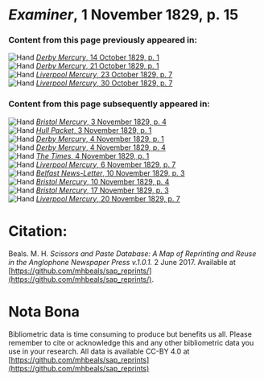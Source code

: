 # *Examiner*, 1 November 1829, p. 15  
  
### Content from this page previously appeared in:  
![Hand](http://scissorsandpaste.net/wp-content/uploads/2017/06/smallhandpointer.png) [*Derby Mercury*, 14 October 1829, p. 1](https://mhbeals.github.io/sap_html/Derby-Mercury/Derby-Mercury-14-October-1829-p-1)  
![Hand](http://scissorsandpaste.net/wp-content/uploads/2017/06/smallhandpointer.png) [*Derby Mercury*, 21 October 1829, p. 1](https://mhbeals.github.io/sap_html/Derby-Mercury/Derby-Mercury-21-October-1829-p-1)  
![Hand](http://scissorsandpaste.net/wp-content/uploads/2017/06/smallhandpointer.png) [*Liverpool Mercury*, 23 October 1829, p. 7](https://mhbeals.github.io/sap_html/Liverpool-Mercury/Liverpool-Mercury-23-October-1829-p-7)  
![Hand](http://scissorsandpaste.net/wp-content/uploads/2017/06/smallhandpointer.png) [*Liverpool Mercury*, 30 October 1829, p. 7](https://mhbeals.github.io/sap_html/Liverpool-Mercury/Liverpool-Mercury-30-October-1829-p-7)  
  
### Content from this page subsequently appeared in:  
![Hand](http://scissorsandpaste.net/wp-content/uploads/2017/06/smallhandpointer.png) [*Bristol Mercury*, 3 November 1829, p. 4](https://mhbeals.github.io/sap_html/Bristol-Mercury/Bristol-Mercury-3-November-1829-p-4)  
![Hand](http://scissorsandpaste.net/wp-content/uploads/2017/06/smallhandpointer.png) [*Hull Packet*, 3 November 1829, p. 1](https://mhbeals.github.io/sap_html/Hull-Packet/Hull-Packet-3-November-1829-p-1)  
![Hand](http://scissorsandpaste.net/wp-content/uploads/2017/06/smallhandpointer.png) [*Derby Mercury*, 4 November 1829, p. 1](https://mhbeals.github.io/sap_html/Derby-Mercury/Derby-Mercury-4-November-1829-p-1)  
![Hand](http://scissorsandpaste.net/wp-content/uploads/2017/06/smallhandpointer.png) [*Derby Mercury*, 4 November 1829, p. 4](https://mhbeals.github.io/sap_html/Derby-Mercury/Derby-Mercury-4-November-1829-p-4)  
![Hand](http://scissorsandpaste.net/wp-content/uploads/2017/06/smallhandpointer.png) [*The Times*, 4 November 1829, p. 1](https://mhbeals.github.io/sap_html/The-Times/The-Times-4-November-1829-p-1)  
![Hand](http://scissorsandpaste.net/wp-content/uploads/2017/06/smallhandpointer.png) [*Liverpool Mercury*, 6 November 1829, p. 7](https://mhbeals.github.io/sap_html/Liverpool-Mercury/Liverpool-Mercury-6-November-1829-p-7)  
![Hand](http://scissorsandpaste.net/wp-content/uploads/2017/06/smallhandpointer.png) [*Belfast News-Letter*, 10 November 1829, p. 3](https://mhbeals.github.io/sap_html/Belfast-News-Letter/Belfast-News-Letter-10-November-1829-p-3)  
![Hand](http://scissorsandpaste.net/wp-content/uploads/2017/06/smallhandpointer.png) [*Bristol Mercury*, 10 November 1829, p. 4](https://mhbeals.github.io/sap_html/Bristol-Mercury/Bristol-Mercury-10-November-1829-p-4)  
![Hand](http://scissorsandpaste.net/wp-content/uploads/2017/06/smallhandpointer.png) [*Bristol Mercury*, 17 November 1829, p. 3](https://mhbeals.github.io/sap_html/Bristol-Mercury/Bristol-Mercury-17-November-1829-p-3)  
![Hand](http://scissorsandpaste.net/wp-content/uploads/2017/06/smallhandpointer.png) [*Liverpool Mercury*, 20 November 1829, p. 7](https://mhbeals.github.io/sap_html/Liverpool-Mercury/Liverpool-Mercury-20-November-1829-p-7)  


# Citation: 

Beals. M. H. *Scissors and Paste Database: A Map of Reprinting and Reuse in the Anglophone Newspaper Press v.1.0.1.* 2 June 2017. Available at [https://github.com/mhbeals/sap_reprints/](https://github.com/mhbeals/sap_reprints/). 

# Nota Bona

Bibliometric data is time consuming to produce but benefits us all. Please remember to cite or acknowledge this and any other bibliometric data you use in your research. All data is available CC-BY 4.0 at [https://github.com/mhbeals/sap_reprints](https://github.com/mhbeals/sap_reprints)